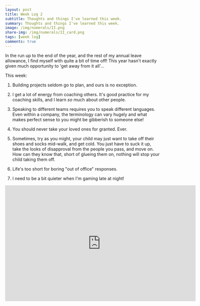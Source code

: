 ```yaml
---
layout: post
title: Week Log 2
subtitle: Thoughts and things I've learned this week.
summary: Thoughts and things I've learned this week.
image: /img/numerals/II.png
share-img: /img/numerals/II_card.png
tags: [week log]
comments: true
---
```


In the run up to the end of the year, and the rest of my annual leave allowance, I find myself with quite a bit of time off! This year hasn't exactly given much opportunity to 'get away from it all'...

This week:

1. Building projects seldom go to plan, and ours is no exception.

2. I get a lot of energy from coaching others. It's good practice for my coaching skills, and I learn _so_ much about other people.

3. Speaking to different teams requires you to speak different languages. Even within a company, the terminology can vary hugely and what makes perfect sense to you might be gibberish to someone else!

4. You should never take your loved ones for granted. Ever.

5. Sometimes, try as you might, your child may just want to take off their shoes and socks mid-walk, and get cold. You just have to suck it up, take the looks of disapproval from the people you pass, and move on. How can they know that, short of glueing them on, nothing will stop your child taking them off.

6. Life's too short for boring "out of office" responses.

7. I need to be a bit quieter when I'm gaming late at night!

<iframe src="https://clips.twitch.tv/embed?clip=PricklySparklingLarkOpieOP&parent=jamesbmarshall.com" frameborder="0" allowfullscreen="true" scrolling="no" height="378" width="620"></iframe>
